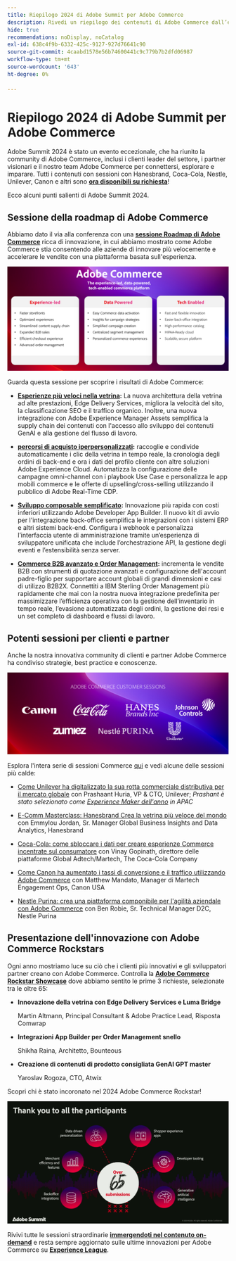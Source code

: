 ```yaml
---
title: Riepilogo 2024 di Adobe Summit per Adobe Commerce
description: Rivedi un riepilogo dei contenuti di Adobe Commerce dall’evento Adobe Summit 2024.
hide: true
recommendations: noDisplay, noCatalog
exl-id: 638c4f9b-6332-425c-9127-927d76641c90
source-git-commit: 4caabd1578e56b74600441c9c779b7b2dfd06987
workflow-type: tm+mt
source-wordcount: '643'
ht-degree: 0%

---
```


# Riepilogo 2024 di Adobe Summit per Adobe Commerce

Adobe Summit 2024 è stato un evento eccezionale, che ha riunito la community di Adobe Commerce, inclusi i clienti leader del settore, i partner visionari e il nostro team Adobe Commerce per connettersi, esplorare e imparare. Tutti i contenuti con sessioni con Hanesbrand, Coca-Cola, Nestle, Unilever, Canon e altri sono [**ora disponibili su richiesta**](https://business.adobe.com/summit/2024/sessions.html?Track=Commerce)!

Ecco alcuni punti salienti di Adobe Summit 2024.

## Sessione della roadmap di Adobe Commerce

Abbiamo dato il via alla conferenza con una [**sessione Roadmap di Adobe Commerce**](https://business.adobe.com/summit/2024/sessions/adobe-commerce-2024-product-roadmap-review-s432.html) ricca di innovazione, in cui abbiamo mostrato come Adobe Commerce stia consentendo alle aziende di innovare più velocemente e accelerare le vendite con una piattaforma basata sull&#39;esperienza.

![Presentazione della roadmap di Adobe Commerce con nuove funzionalità e miglioramenti delle prestazioni](../../assets/events/image1.png)

Guarda questa sessione per scoprire i risultati di Adobe Commerce:

- **[Esperienze più veloci nella vetrina](https://experienceleague.adobe.com/developer/commerce/storefront/?lang=it):** La nuova architettura della vetrina ad alte prestazioni, Edge Delivery Services, migliora la velocità del sito, la classificazione SEO e il traffico organico. Inoltre, una nuova integrazione con Adobe Experience Manager Assets semplifica la supply chain dei contenuti con l&#39;accesso allo sviluppo dei contenuti GenAI e alla gestione del flusso di lavoro.

- **[percorsi di acquisto iperpersonalizzati](https://experienceleague.adobe.com/it/docs/commerce-admin/customers/customers-menu/personalize-scale):** raccoglie e condivide automaticamente i clic della vetrina in tempo reale, la cronologia degli ordini di back-end e ora i dati del profilo cliente con altre soluzioni Adobe Experience Cloud. Automatizza la configurazione delle campagne omni-channel con i playbook Use Case e personalizza le app mobili commerce e le offerte di upselling/cross-selling utilizzando il pubblico di Adobe Real-Time CDP.

- **[Sviluppo composable semplificato](https://developer.adobe.com/commerce/extensibility/app-development/learning-path/):** Innovazione più rapida con costi inferiori utilizzando Adobe Developer App Builder. Il nuovo kit di avvio per l&#39;integrazione back-office semplifica le integrazioni con i sistemi ERP e altri sistemi back-end. Configura i webhook e personalizza l’interfaccia utente di amministrazione tramite un’esperienza di sviluppatore unificata che include l’orchestrazione API, la gestione degli eventi e l’estensibilità senza server.

- **[Commerce B2B avanzato e Order Management](https://experienceleague.adobe.com/it/docs/commerce-admin/b2b/introduction):** incrementa le vendite B2B con strumenti di quotazione avanzati e configurazione dell&#39;account padre-figlio per supportare account globali di grandi dimensioni e casi di utilizzo B2B2X. Connettiti a IBM Sterling Order Management più rapidamente che mai con la nostra nuova integrazione predefinita per massimizzare l’efficienza operativa con la gestione dell’inventario in tempo reale, l’evasione automatizzata degli ordini, la gestione dei resi e un set completo di dashboard e flussi di lavoro.

## Potenti sessioni per clienti e partner

Anche la nostra innovativa community di clienti e partner Adobe Commerce ha condiviso strategie, best practice e conoscenze.

![Logo delle aziende partecipanti a Adobe Summit 2024, tra cui Unilever, Hanesbrand, Coca-Cola, Canon e Nestle Purina](../../assets/events/image2.png)

Esplora l&#39;intera serie di sessioni Commerce [qui](https://business.adobe.com/summit/2024/sessions.html?Track=Commerce) e vedi alcune delle sessioni più calde:

- [Come Unilever ha digitalizzato la sua rotta commerciale distributiva per il mercato globale](https://business.adobe.com/summit/2024/sessions/how-unilever-digitized-its-distributive-trade-rout-s430.html) con Prashaant Huria, VP &amp; CTO, Unilever; *Prashant è stato selezionato come [Experience Maker dell&#39;anno](https://www.adobeexperienceawards.com/stories2024) in APAC*

- [E-Comm Masterclass: Hanesbrand Crea la vetrina più veloce del mondo](https://business.adobe.com/summit/2024/sessions/ecomm-masterclass-hanesbrands-creates-the-worlds-f-s435.html) con Emmylou Jordan, Sr. Manager Global Business Insights and Data Analytics, Hanesbrand

- [Coca-Cola: come sbloccare i dati per creare esperienze Commerce incentrate sul consumatore](https://business.adobe.com/summit/2024/sessions/cocacola-unlocking-data-to-create-consumercentric-s434.html) con Vinay Gopinath, direttore delle piattaforme Global Adtech/Martech, The Coca-Cola Company

- [Come Canon ha aumentato i tassi di conversione e il traffico utilizzando Adobe Commerce](https://business.adobe.com/summit/2024/sessions/how-canon-increased-conversion-rates-and-traffic-u-s438.html) con Matthew Mandato, Manager di Martech Engagement Ops, Canon USA

- [Nestle Purina: crea una piattaforma componibile per l&#39;agilità aziendale con Adobe Commerce](https://business.adobe.com/summit/2024/sessions/purina-takes-composable-commerce-approach-to-boost-s437.html) con Ben Robie, Sr. Technical Manager D2C, Nestle Purina

## Presentazione dell&#39;innovazione con Adobe Commerce Rockstars

Ogni anno mostriamo luce su ciò che i clienti più innovativi e gli sviluppatori partner creano con Adobe Commerce. Controlla la **[Adobe Commerce Rockstar Showcase](https://business.adobe.com/summit/2024/sessions/adobe-commerce-rockstar-showcase-s431.html)** dove abbiamo sentito le prime 3 richieste, selezionate tra le oltre 65:

- **Innovazione della vetrina con Edge Delivery Services e Luma Bridge**

  Martin Altmann, Principal Consultant &amp; Adobe Practice Lead, Risposta Comwrap

- **Integrazioni App Builder per Order Management snello**

  Shikha Raina, Architetto, Bounteous

- **Creazione di contenuti di prodotto consigliata GenAI GPT master**

  Yaroslav Rogoza, CTO, Atwix

Scopri chi è stato incoronato nel 2024 Adobe Commerce Rockstar!

![Annuncio del vincitore di Adobe Commerce Rockstar Showcase con il campione 2024](../../assets/events/image3.png)

Rivivi tutte le sessioni straordinarie **[immergendoti nel contenuto on-demand](https://business.adobe.com/summit/2024/sessions.html?Track=Commerce)** e resta sempre aggiornato sulle ultime innovazioni per Adobe Commerce su [**Experience League**](https://experienceleague.adobe.com/it/docs/commerce-admin/start/about).
